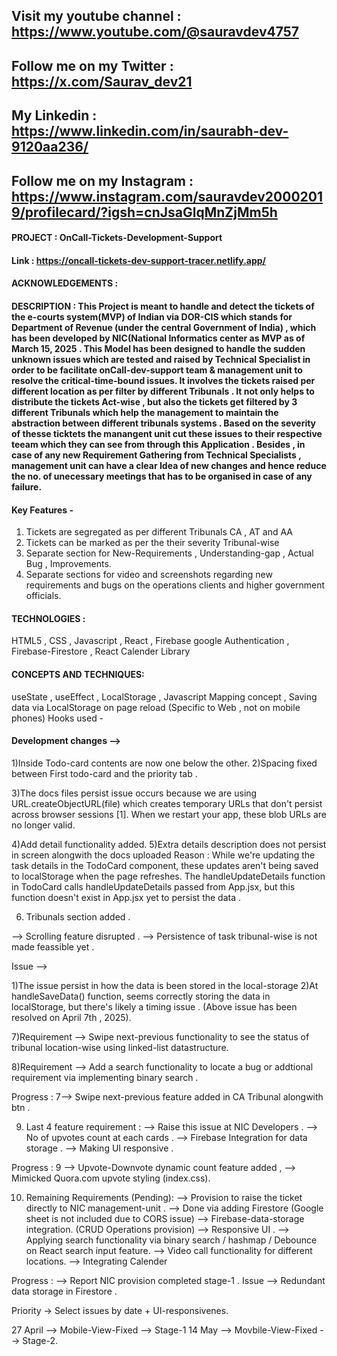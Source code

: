 ## Visit my youtube channel : https://www.youtube.com/@sauravdev4757
## Follow me on my Twitter : https://x.com/Saurav_dev21
## My Linkedin : https://www.linkedin.com/in/saurabh-dev-9120aa236/
## Follow me on my Instagram : https://www.instagram.com/sauravdev20002019/profilecard/?igsh=cnJsaGlqMnZjMm5h 

#### PROJECT : OnCall-Tickets-Development-Support

#### Link : https://oncall-tickets-dev-support-tracer.netlify.app/


#### ACKNOWLEDGEMENTS : 

#### DESCRIPTION : This Project is meant to handle and detect the tickets of the e-courts system(MVP) of Indian via DOR-CIS which stands for Department of Revenue  (under the central Government of India) , which has been developed by NIC(National Informatics center as MVP as of March 15, 2025 . This Model has been designed to handle the sudden unknown issues which are tested and raised by Technical Specialist in order to be facilitate onCall-dev-support team & management unit to resolve the critical-time-bound issues. It involves the tickets raised per different location as per filter by different Tribunals . It not only helps to distribute the tickets Act-wise , but also the tickets get filtered by 3 different Tribunals which help the management to maintain the abstraction between different tribunals systems . Based on the severity of thesse ticktets the manangent unit cut these issues to their respective teeam which they can see from through this Application . Besides , in case of any new Requirement Gathering from Technical Specialists , management unit can have a clear Idea of new changes and hence reduce the no. of unecessary meetings that has to be organised in case of any failure.

#### Key Features - 
1) Tickets are segregated as per different Tribunals CA , AT and AA
2) Tickets can be marked as per the their severity Tribunal-wise
3) Separate section for New-Requirements , Understanding-gap , Actual Bug , Improvements.
4) Separate sections for video and screenshots regarding new requirements and bugs on the operations clients and higher government officials.
   

#### TECHNOLOGIES :
HTML5 , CSS , Javascript , React , Firebase google Authentication , Firebase-Firestore , React Calender Library

#### CONCEPTS AND TECHNIQUES:
useState , useEffect , LocalStorage , Javascript Mapping concept , Saving data via LocalStorage on page reload (Specific to Web , not on mobile phones)
Hooks used - 





#### Development changes -->
1)Inside Todo-card contents are now one below the other.
2)Spacing fixed between First todo-card and the priority tab .

3)The docs files persist issue occurs because we are using URL.createObjectURL(file) which creates temporary URLs that don't persist across browser sessions [1]. When we restart your app, these blob URLs are no longer valid.

4)Add detail functionality added.
5)Extra details description does not persist in screen alongwith the docs uploaded 
Reason : 
While we're updating the task details in the TodoCard component, these updates aren't being saved to localStorage when the page refreshes. The handleUpdateDetails function in TodoCard calls handleUpdateDetails passed from App.jsx, but this function doesn't exist in App.jsx yet to persist the data .

6) Tribunals section added .

--> Scrolling feature disrupted .
--> Persistence of task tribunal-wise is not made feassible yet . 

Issue -->

1)The issue persist in how the data is been stored in the local-storage 
2)At handleSaveData() function, seems correctly storing the data in localStorage, but there's likely a timing issue .
(Above issue has been resolved on April 7th , 2025).


7)Requirement --> Swipe next-previous functionality to see the status of tribunal location-wise using linked-list datastructure.

8)Requirement --> Add a search functionality to locate a bug or addtional requirement via implementing binary search . 

Progress : 
7--> Swipe next-previous feature added in CA Tribunal alongwith btn . 

9) Last 4 feature requirement : 
--> Raise this issue at NIC Developers . 
--> No of upvotes count at each cards .
--> Firebase Integration for data storage .
--> Making UI responsive .

   
Progress : 
9 --> Upvote-Downvote dynamic count feature added ,
--> Mimicked Quora.com upvote styling (index.css).

10) Remaining Requirements (Pending):
--> Provision to raise the ticket directly to NIC management-unit . --> Done via adding Firestore (Google sheet is not included due to CORS issue)
--> Firebase-data-storage integration. (CRUD Operations provision)
--> Responsive UI . 
--> Applying search functionality via binary search / hashmap / Debounce on React  search input feature.
--> Video call functionality for different locations.
--> Integrating Calender 



Progress : 
--> Report NIC provision completed stage-1 . Issue --> Redundant data storage in Firestore . 

Priority -> Select issues by date + UI-responsivenes.

27 April --> Mobile-View-Fixed --> Stage-1 
14 May --> Movbile-View-Fixed --> Stage-2.






   












